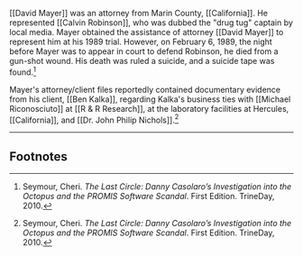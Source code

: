 [[David Mayer]] was an attorney from Marin County, [[California]]. He represented [[Calvin Robinson]], who was dubbed the "drug tug" captain by local media. Mayer obtained the assistance of attorney [[David Mayer]] to represent him at his 1989 trial. However, on February 6, 1989, the night before Mayer was to appear in court to defend Robinson, he died from a gun-shot wound. His death was ruled a suicide, and a suicide tape was found.[^1]

Mayer's attorney/client files reportedly contained documentary evidence from his client, [[Ben Kalka]], regarding Kalka's business ties with [[Michael Riconosciuto]] at [[R & R Research]], at the laboratory facilities at Hercules, [[California]], and [[Dr. John Philip Nichols]].[^1]

---
## Footnotes

[^1]: Seymour, Cheri. *The Last Circle: Danny Casolaro’s Investigation into the Octopus and the PROMIS Software Scandal*. First Edition. TrineDay, 2010.